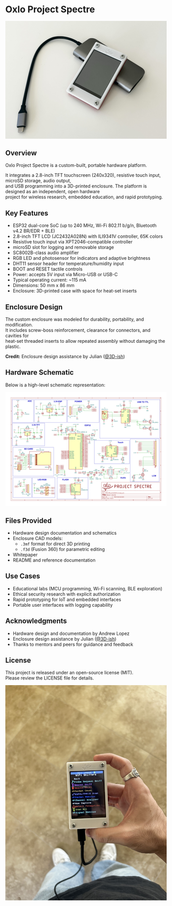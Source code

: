 # Oxlo Project Spectre

<p align="center">
  <img src="images/device_front.jpg" alt="Device Front" width="600">
</p>

## Overview
Oxlo Project Spectre is a custom-built, portable hardware platform.
  
It integrates a 2.8-inch TFT touchscreen (240x320), resistive touch input, microSD storage, audio output,  
and USB programming into a 3D-printed enclosure. The platform is designed as an independent, open hardware  
project for wireless research, embedded education, and rapid prototyping.

## Key Features
- ESP32 dual-core SoC (up to 240 MHz, Wi-Fi 802.11 b/g/n, Bluetooth v4.2 BR/EDR + BLE)
- 2.8-inch TFT LCD (JC2432A028N) with ILI9341V controller, 65K colors
- Resistive touch input via XPT2046-compatible controller
- microSD slot for logging and removable storage
- SC8002B-class audio amplifier
- RGB LED and photosensor for indicators and adaptive brightness
- DHT11 sensor header for temperature/humidity input
- BOOT and RESET tactile controls
- Power: accepts 5V input via Micro-USB or USB-C
- Typical operating current: ~115 mA
- Dimensions: 50 mm x 86 mm
- Enclosure: 3D-printed case with space for heat-set inserts

## Enclosure Design
The custom enclosure was modeled for durability, portability, and modification.  
It includes screw-boss reinforcement, clearance for connectors, and cavities for  
heat-set threaded inserts to allow repeated assembly without damaging the plastic.

**Credit:** Enclosure design assistance by Julian ([@3D-ish](https://github.com/3D-ish))

## Hardware Schematic
Below is a high-level schematic representation:

<p align="center">
  <img src="images/Schematic.png" alt="Hardware Schematic" width="900">
</p>

## Files Provided
- Hardware design documentation and schematics
- Enclosure CAD models:
  - `.3mf` format for direct 3D printing
  - `.f3d` (Fusion 360) for parametric editing
- Whitepaper
- README and reference documentation

## Use Cases
- Educational labs (MCU programming, Wi-Fi scanning, BLE exploration)
- Ethical security research with explicit authorization
- Rapid prototyping for IoT and embedded interfaces
- Portable user interfaces with logging capability

## Acknowledgments
- Hardware design and documentation by Andrew Lopez  
- Enclosure design assistance by Julian ([@3D-ish](https://github.com/3D-ish))  
- Thanks to mentors and peers for guidance and feedback  

## License
This project is released under an open-source license (MIT).  
Please review the LICENSE file for details.

<p align="center">
  <img src="images/device_test.jpg" alt="Device Test" width="600">
</p>
